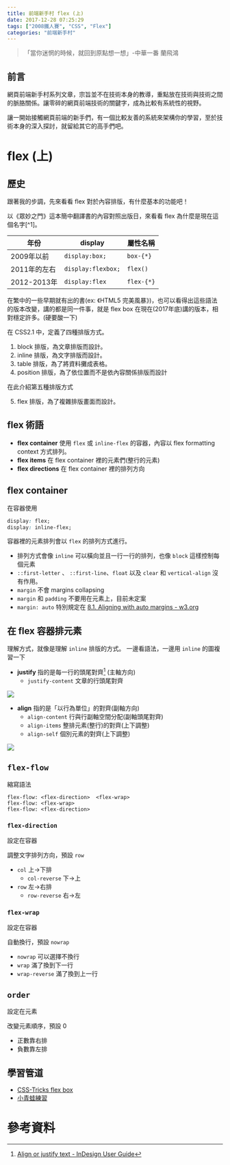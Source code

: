 ```yaml
---
title: 前端新手村 flex (上)
date: 2017-12-28 07:25:29
tags: ["2008鐵人賽", "CSS", "Flex"]
categories: "前端新手村"
---
```

> 「當你迷惘的時候，就回到原點想一想」-中華一番 蘭飛鴻

## 前言

網頁前端新手村系列文章，宗旨並不在技術本身的教導，重點放在技術與技術之間的脈胳關係。讓零碎的網頁前端技術的關鍵字，成為比較有系統性的視野。

讓一開始接觸網頁前端的新手們，有一個比較友善的系統來架構你的學習，至於技術本身的深入探討，就留給其它的高手們吧。

# flex (上)

## 歷史

跟著我的步調，先來看看 flex 對於內容排版，有什麼基本的功能吧！

以《眾妙之門》這本簡中翻譯書的內容對照出版日，來看看 flex 為什麼是現在這個名字\[^1]。

|年份|display|屬性名稱|
|-|-|-|
|2009年以前|`display:box;`|`box-{*}`|
|2011年的左右|`display:flexbox;`|`flex()`|
|2012-2013年|`display:flex`|`flex-{*}`|

在繁中的一些早期就有出的書(ex: 《HTML5 完美風暴》)，也可以看得出這些語法的版本改變，講的都是同一件事，就是 flex box
在現在(2017年底)講的版本，相對穩定許多。(硬要酸一下)

在 CSS2.1 中，定義了四種排版方式。

1. block 排版，為文章排版而設計。
2. inline 排版，為文字排版而設計。
3. table 排版，為了將資料攤成表格。
4. position 排版，為了依位置而不是依內容關係排版而設計

在此介紹第五種排版方式

5. flex 排版，為了複雜排版畫面而設計。

## flex 術語

- **flex container** 使用 `flex` 或 `inline-flex` 的容器，內容以 flex formatting context 方式排列。
- **flex items** 在 flex container 裡的元素們(整行的元素)
- **flex directions** 在 flex container 裡的排列方向

## flex container

在容器使用

```css
display: flex;
display: inline-flex;
```

容器裡的元素排列會以 `flex` 的排列方式進行。

- 排列方式會像 `inline` 可以橫向並且一行一行的排列，也像 `block` 這樣控制每個元素
- `::first-letter` 、 `::first-line`、`float` 以及 `clear` 和 `vertical-align` 沒有作用。
- `margin` 不會 margins collapsing
- `margin` 和 `padding` 不要用在元素上，目前未定案
- `margin: auto` 特別規定在 [8.1. Aligning with auto margins - w3.org](https://www.w3.org/TR/2017/CR-css-flexbox-1-20171019/#auto-margins)

## 在 flex 容器排元素

理解方式，就像是理解 `inline` 排版的方式。
一邊看語法，一邊用 `inline` 的圖複習一下

- **justify** 指的是每一行的頭尾對齊[^2] (主軸方向)
    - `justify-content` 文章的行頭尾對齊


![](https://i.imgur.com/oyl3mjs.png)

- **align** 指的是「以行為單位」的對齊(副軸方向)
    - `align-content` 行與行副軸空間分配(副軸頭尾對齊)
    - `align-items` 整排元素(整行)的對齊(上下調整)
    - `align-self` 個別元素的對齊(上下調整)

![](https://i.imgur.com/boIyUpF.png)

## `flex-flow`

縮寫語法

```
flex-flow: <flex-direction>  <flex-wrap>
flex-flow: <flex-wrap>
flex-flow: <flex-direction>
```

### `flex-direction`

設定在容器

調整文字排列方向，預設 `row`

- `col` 上→下排
    - `col-reverse` 下→上
- `row` 左→右排
    - `row-reverse` 右→左


### `flex-wrap`

設定在容器

自動換行，預設 `nowrap`

- `nowrap` 可以選擇不換行
- `wrap` 滿了換到下一行
- `wrap-reverse` 滿了換到上一行


## `order`

設定在元素

改變元素順序，預設 0

- 正數靠右排
- 負數靠左排


## 學習管道

- [CSS-Tricks flex box](https://css-tricks.com/snippets/css/a-guide-to-flexbox/)
- [小青蛙練習](http://flexboxfroggy.com/)

# 參考資料

[^1]: [ Flexbox的奇怪歷史](https://yuguo.us/weblog/flexbox-history)
[^2]: [ Align or justify text - InDesign User Guide](https://helpx.adobe.com/indesign/using/aligning-text.html)
[^3]: [ 5.4. Display Order: the order property - w3.org](https://www.w3.org/TR/2017/CR-css-flexbox-1-20171019/#order-property)
